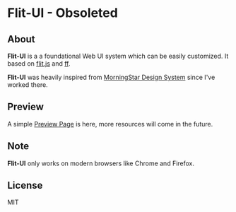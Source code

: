 # Flit-UI - Obsoleted

## About

**Flit-UI** is a a foundational Web UI system which can be easily customized. It based on [flit.js](https://github.com/purhya/flit.js) and [ff](https://github.com/pucelle/ff).

**Flit-UI** was heavily inspired from [MorningStar Design System](http://designsystem.morningstar.com/index.html) since I've worked there.


## Preview

A simple [Preview Page](https://purhya.github.io/flit-ui/) is here, more resources will come in the future.


## Note

**Flit-UI** only works on modern browsers like Chrome and Firefox.


## License

MIT
